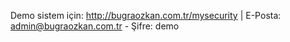 Demo sistem için: http://bugraozkan.com.tr/mysecurity |
E-Posta: admin@bugraozkan.com.tr -
Şifre: demo
